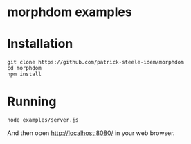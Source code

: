 morphdom examples
=================

# Installation

```
git clone https://github.com/patrick-steele-idem/morphdom
cd morphdom
npm install
```

# Running

```
node examples/server.js
```

And then open [http://localhost:8080/](http://localhost:8080/) in your web browser.
